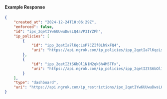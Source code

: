 <!-- Code generated for API Clients. DO NOT EDIT. -->

#### Example Response

```json
{
	"created_at": "2024-12-24T10:06:29Z",
	"enforced": false,
	"id": "ipx_2qetIYw6UUwuDwsLQ4aVP3IYZPh",
	"ip_policies": [
		{
			"id": "ipp_2qetIa7lKqcLsP7CZIf0Lh9xFQ4",
			"uri": "https://api.ngrok.com/ip_policies/ipp_2qetIa7lKqcLsP7CZIf0Lh9xFQ4"
		},
		{
			"id": "ipp_2qetIZtS6bOl1N1M2qk6h4M5TFx",
			"uri": "https://api.ngrok.com/ip_policies/ipp_2qetIZtS6bOl1N1M2qk6h4M5TFx"
		}
	],
	"type": "dashboard",
	"uri": "https://api.ngrok.com/ip_restrictions/ipx_2qetIYw6UUwuDwsLQ4aVP3IYZPh"
}
```
